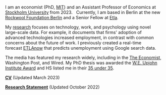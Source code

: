 I am an economist (PhD, [MIT](https://economics.mit.edu/)) and an Assistant Professor of Economics at [Stockholm University](https://www.su.se/department-of-economics/) from 2023.   Currently, I am based in Berlin at the new [Rockwool Foundation Berlin](https://www.rfberlin.com/) and a Senior Fellow at [Etla](https://www.etla.fi/en/).

My [research](/#workingpapers) focuses on technology, work, and psychology using novel large-scale data. For example, it documents that firms' adoption of advanced technologies increased employment, in contrast with common concerns about the future of work. I previously created a real-time forecast [ETLAnow](https://www.etla.fi/en/etlanow/) that predicts unemployment using Google search data.

The media has featured my research widely, including in the [The Economist](https://www.economist.com/finance-and-economics/2022/01/22/economists-are-revising-their-views-on-robots-and-jobs), Washington Post, and Wired. My PhD thesis was awarded the [W.E. Upjohn Institute Award](https://www.upjohn.org/2022-Dissertation-Awardees) and HS listed me in their [35 under 35](https://www.hs.fi/visio/art-2000007825436.html).

__[CV](/pdf/Tuhkuri_CV.pdf)__ (Updated March 2023)

__[Research Statement](/pdf/Tuhkuri_Research.pdf)__ (Updated October 2022)